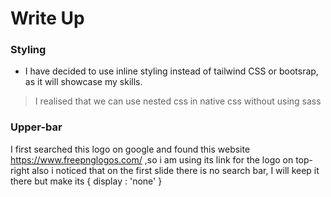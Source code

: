 # Write Up

### Styling
- I have decided to use inline styling instead of tailwind CSS or bootsrap, as it will showcase my skills.
> I realised that we can use nested css in native css without using sass


### Upper-bar
I first searched this logo on google and found this website https://www.freepnglogos.com/ ,so i am using its link for the logo on top-right also i noticed that on the first slide there is no search bar, I will keep it there but make its { display : 'none' }

